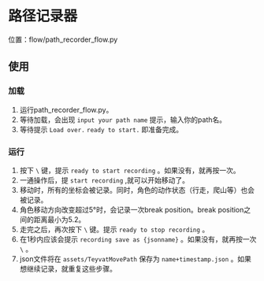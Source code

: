 # 路径记录器

位置：flow/path_recorder_flow.py

## 使用

### 加载

1. 运行path_recorder_flow.py。
2. 等待加载，会出现 `input your path name` 提示，输入你的path名。
3. 等待提示 `Load over.` `ready to start.` 即准备完成。

### 运行

1. 按下 `\` 键，提示 `ready to start recording` 。如果没有，就再按一次。
2. 一通操作后，提 `start recording` ,就可以开始移动了。
3. 移动时，所有的坐标会被记录。同时，角色的动作状态（行走，爬山等）也会被记录。
4. 角色移动方向改变超过5°时，会记录一次break position。break position之间的距离最小为5.2。
5. 走完之后，再次按下 `\` 键。提示 `ready to stop recording` 。
6. 在1秒内应该会提示 `recording save as {jsonname}` 。如果没有，就再按一次 `\` 。
7. json文件将在 `assets/TeyvatMovePath` 保存为 `name+timestamp.json` 。如果想继续记录，就重复这些步骤。

